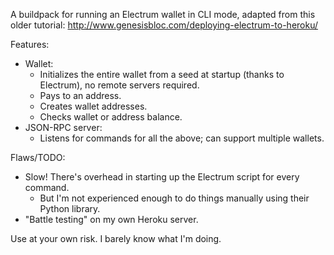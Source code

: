 A buildpack for running an Electrum wallet in CLI mode, 
adapted from this older tutorial: http://www.genesisbloc.com/deploying-electrum-to-heroku/


Features:
- Wallet:
    - Initializes the entire wallet from a seed at startup (thanks to Electrum), no remote servers required.
    - Pays to an address.
    - Creates wallet addresses.
    - Checks wallet or address balance.
- JSON-RPC server:
    - Listens for commands for all the above; can support multiple wallets.


Flaws/TODO:
- Slow! There's overhead in starting up the Electrum script for every command. 
    - But I'm not experienced enough to do things manually using their Python library.
- "Battle testing" on my own Heroku server.


Use at your own risk. I barely know what I'm doing.
